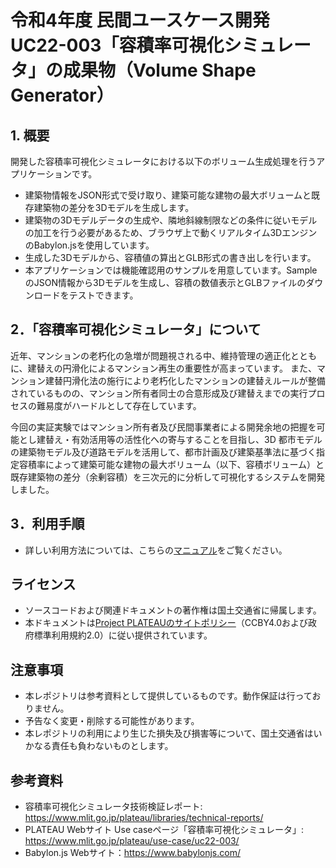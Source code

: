 # 令和4年度 民間ユースケース開発　UC22-003「容積率可視化シミュレータ」の成果物（Volume Shape Generator）


## 1. 概要
開発した容積率可視化シミュレータにおける以下のボリューム生成処理を行うアプリケーションです。
* 建築物情報をJSON形式で受け取り、建築可能な建物の最大ボリュームと既存建築物の差分を3Dモデルを生成します。
* 建築物の3Dモデルデータの生成や、隣地斜線制限などの条件に従いモデルの加工を行う必要があるため、ブラウザ上で動くリアルタイム3DエンジンのBabylon.jsを使用しています。
* 生成した3Dモデルから、容積値の算出とGLB形式の書き出しを行います。
* 本アプリケーションでは機能確認用のサンプルを用意しています。SampleのJSON情報から3Dモデルを生成し、容積の数値表示とGLBファイルのダウンロードをテストできます。

## 2．「容積率可視化シミュレータ」について
近年、マンションの老朽化の急増が問題視される中、維持管理の適正化とともに、建替えの円滑化によるマンション再生の重要性が高まっています。
また、マンション建替円滑化法の施行により老朽化したマンションの建替えルールが整備されているものの、マンション所有者同士の合意形成及び建替えまでの実行プロセスの難易度がハードルとして存在しています。

今回の実証実験ではマンション所有者及び民間事業者による開発余地の把握を可能とし建替え・有効活用等の活性化への寄与することを目指し、3D 都市モデルの建築物モデル及び道路モデルを活用して、都市計画及び建築基準法に基づく指定容積率によって建築可能な建物の最大ボリューム（以下、容積ボリューム）と既存建築物の差分（余剰容積）を三次元的に分析して可視化するシステムを開発しました。

## 3．利用手順

* 詳しい利用方法については、こちらの[マニュアル](https://t-hatanaka.github.io/PLATEAU-UC22-003-Volume-Shape-Generator-Manual/index.html)をご覧ください。

## ライセンス <!-- 定型文のため変更しない -->
* ソースコードおよび関連ドキュメントの著作権は国土交通省に帰属します。
* 本ドキュメントは[Project PLATEAUのサイトポリシー](https://www.mlit.go.jp/plateau/site-policy/)（CCBY4.0および政府標準利用規約2.0）に従い提供されています。

## 注意事項 <!-- 定型文のため変更しない -->

* 本レポジトリは参考資料として提供しているものです。動作保証は行っておりません。
* 予告なく変更・削除する可能性があります。
* 本レポジトリの利用により生じた損失及び損害等について、国土交通省はいかなる責任も負わないものとします。

## 参考資料　 <!-- 各リンクは納品時に更新 -->
* 容積率可視化シミュレータ技術検証レポート: https://www.mlit.go.jp/plateau/libraries/technical-reports/
*  PLATEAU Webサイト Use caseページ「容積率可視化シミュレータ」: https://www.mlit.go.jp/plateau/use-case/uc22-003/
* Babylon.js Webサイト：https://www.babylonjs.com/


